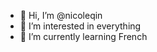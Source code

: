 - 👋 Hi, I’m @nicoleqin
- 👀 I’m interested in everything
- 🌱 I’m currently learning French
<!---
nicoleeeqin/nicoleeeqin is a ✨ special ✨ repository because its `README.md` (this file) appears on your GitHub profile.
You can click the Preview link to take a look at your changes.
--->
